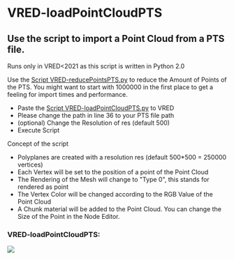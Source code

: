 # VRED-loadPointCloudPTS
## Use the script to import a Point Cloud from a PTS file.


Runs only in VRED<2021 as this script is written in Python 2.0

Use the [Script VRED-reducePointsPTS.py](VRED-reducePointsPTS.py) to reduce the Amount of Points of the PTS. You might want to start with 1000000 in the first place to get a feeling for import times and performance.

- Paste the [Script VRED-loadPointCloudPTS.py](VRED-loadPointCloudPTS.py) to VRED
- Please change the path in line 36 to your PTS file path
- (optional) Change the Resolution of res (default 500)
- Execute Script


Concept of the script
- Polyplanes are created with a resolution res (default 500*500 = 250000 vertices)
- Each Vertex will be set to the position of a point of the Point Cloud
- The Rendering of the Mesh will change to "Type 0", this stands for rendered as point
- The Vertex Color will be changed according to the RGB Value of the Point Cloud
- A Chunk material will be added to the Point Cloud. You can change the Size of the Point in the Node Editor.



### VRED-loadPointCloudPTS:

![](VRED-loadPointCloudPTS.gif)
